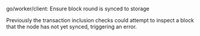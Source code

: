 go/worker/client: Ensure block round is synced to storage

Previously the transaction inclusion checks could attempt to inspect a
block that the node has not yet synced, triggering an error.
